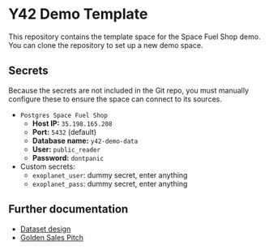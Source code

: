 # Y42 Demo Template

This repository contains the template space for the Space Fuel Shop demo. You can clone the repository to set up a new demo space.

## Secrets

Because the secrets are not included in the Git repo, you must manually configure these to ensure the space can connect to its sources.

- `Postgres Space Fuel Shop`
  - **Host IP:** `35.198.165.208`
  - **Port:** `5432` (default)
  - **Database name:** `y42-demo-data`
  - **User:** `public_reader`
  - **Password:** `dontpanic`
- Custom secrets:
  - `exoplanet_user`: dummy secret, enter anything
  - `exoplanet_pass`: dummy secret, enter anything

## Further documentation

- [Dataset design](https://www.notion.so/y42/Dataset-design-1f04d6f6e4e342ba99297fddca02bc38)
- [Golden Sales Pitch](https://www.notion.so/y42/Golden-Sales-Pitch-08cf79883ec442feacaa1bbdcddea612)
